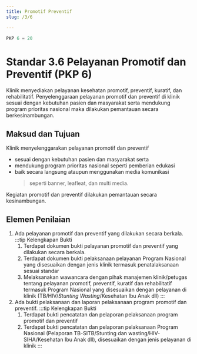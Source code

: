 ```yaml
---
title: Promotif Preventif
slug: /3/6

---
```



``` js [Nilai]
PKP 6 = 20

```
# Standar 3.6 Pelayanan Promotif dan Preventif (PKP 6) 
Klinik menyediakan pelayanan kesehatan promotif, preventif, kuratif, dan rehabilitatif. Penyelenggaraan pelayanan promotif dan preventif di klinik sesuai dengan kebutuhan pasien dan masyarakat serta mendukung program prioritas nasional maka dilakukan pemantauan secara berkesinambungan. 
## Maksud dan Tujuan 
Klinik menyelenggarakan pelayanan promotif dan preventif 
- sesuai dengan kebutuhan pasien dan masyarakat serta 
- mendukung program prioritas nasional seperti pemberian edukasi 
- baik secara langsung ataupun menggunakan media komunikasi 
  > seperti banner, leafleat, dan multi media.  

Kegiatan promotif dan preventif dilakukan pemantauan secara kesinambungan. 
## Elemen Penilaian  
1. Ada pelayanan promotif dan preventif yang dilakukan secara berkala. 
   :::tip Kelengkapan Bukti
   1. Terdapat dokumen bukti pelayanan promotif dan preventif yang dilakukan secara berkala. 
   2. Terdapat dokumen bukti pelaksanaan pelayanan Program Nasional yang disesuaikan dengan jenis klinik termasuk penatalaksanaan sesuai standar  
   3. Melaksanakan wawancara dengan pihak manajemen klinik/petugas tentang pelayanan promotif, preventif, kuratif dan rehabilitatif termasuk Program Nasional yang disesuaikan dengan pelayanan di klinik (TB/HIV/*Stunting Wasting*/Kesehatan Ibu Anak dll)
   ::: 
2. Ada bukti pelaksanaan dan laporan pelaksanaan program promotif dan preventif. 
   :::tip Kelengkapan Bukti
   1. Terdapat bukti pencatatan dan pelaporan pelaksanaan program promotif dan preventif  
   2. Terdapat bukti pencatatan dan pelaporan pelaksanaan Program 	Nasional 	(Pelaporan 	TB-SITB/Stunting dan wasting/HIV-SIHA/Kesehatan Ibu Anak dll), disesuaikan dengan jenis pelayanan di klinik 
   ::: 
